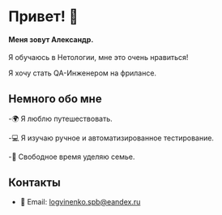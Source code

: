 # Привет! 👋

#### Меня зовут Александр.

   Я обучаюсь в Нетологии, мне это очень нравиться!

   Я хочу стать QA-Инженером на фрилансе.

## Немного обо мне

   -🌍 Я люблю путешествовать.

   -💻 Я изучаю ручное и автоматизированное тестирование.

   -💖 Свободное время уделяю семье.


 

## Контакты

   - 📧 Email: logvinenko.spb@eandex.ru
